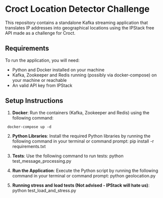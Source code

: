 # Croct Location Detector Challenge

This repository contains a standalone Kafka streaming application that translates IP addresses into geographical locations using the IPStack free API made as a challenge for Croct.

## Requirements

To run the application, you will need:

- Python and Docker installed on your machine
- Kafka, Zookeeper and Redis running (possibly via docker-compose) on your machine or reachable
- An valid API key from IPStack

## Setup Instructions

1. **Docker**: Run the containers (Kafka, Zookeeper and Redis) using the following command:
  ```
   docker-compose up -d
  ```

2. **Python Libraries**: Install the required Python libraries by running the following command in your terminal or command prompt:
   pip install -r requirements.txt

3. **Tests**: Use the following command to run tests:
   python test_message_processing.py

4. **Run the Application**: Execute the Python script by running the following command in your terminal or command prompt:
   python geolocation.py

5. **Running stress and load tests (Not advised - IPStack will hate us)**:
   python test_load_and_stress.py
